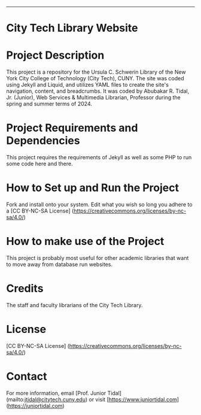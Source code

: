 ---
# City Tech Library Website

# Project Description
This project is a repository for the Ursula C. Schwerin Library of the New York City College of Technology (City Tech), CUNY. 
The site was coded using Jekyll and Liquid, and utilizes YAML files to create the site's navigation, content, and breadcrumbs.
It was coded by Abubakar R. Tidal, Jr. (Junior), Web Services & Multimedia Librarian, Professor during the spring and summer terms of 2024. 

# Project Requirements and Dependencies
This project requires the requirements of Jekyll as well as some PHP to run some code here and there.

# How to Set up and Run the Project
Fork and install onto your system. Edit what you wish so long you adhere to a [CC BY-NC-SA License] (https://creativecommons.org/licenses/by-nc-sa/4.0/)

# How to make use of the Project 
This project is probably most useful for other academic libraries that want to move away from database run websites.

# Credits
The staff and faculty librarians of the City Tech Library.

# License
[CC BY-NC-SA License] (https://creativecommons.org/licenses/by-nc-sa/4.0/)

# Contact
For more information, email [Prof. Junior Tidal] (mailto:jtidal@citytech.cuny.edu) or visit [https://www.juniortidal.com] (https://juniortidal.com)
